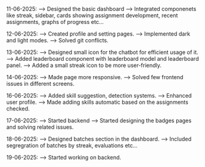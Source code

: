 11-06-2025:
--> Designed the basic dashboard
--> Integrated componenets like streak, sidebar, cards showing assignment development, recent assignments, graphs of progress etc...

12-06-2025:
--> Created profile and setting pages.
--> Implemented dark and light modes.
--> Solved git conflicts.

13-06-2025:
--> Designed small icon for the chatbot for efficient usage of it.
--> Added leaderboard component with leaderboard model and leaderboard panel.
--> Added a small streak icon to be more user-friendly.

14-06-2025:
--> Made page more responsive.
--> Solved few frontend issues in different screens.

16-06-2025:
--> Added skill suggestion, detection systems.
--> Enhanced user profile.
--> Made adding skills automatic based on the assignments checked.

17-06-2025:
--> Started backend
--> Started designing the badges pages and solving related issues.

18-06-2025:
--> Designed batches section in the dashboard.
--> Included segregration of batches by streak, evaluations etc...

19-06-2025:
--> Started working on backend.
